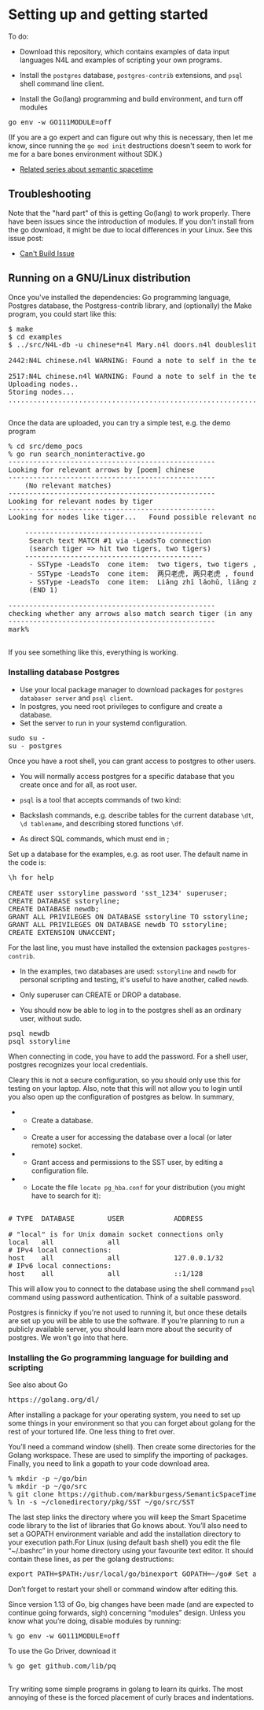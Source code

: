
# Setting up and getting started

To do:

* Download this repository, which contains examples of data input
languages N4L and examples of scripting your own programs.

* Install the `postgres` database, `postgres-contrib` extensions, and `psql` shell command line client.

* Install the Go(lang) programming and build environment, and turn off modules
<pre>
go env -w GO111MODULE=off
</pre>
(If you are a go expert and can figure out why this is necessary, then let me know, since running the `go mod init` destructions doesn't seem to work for me for a bare bones environment without SDK.)

* [Related series about semantic spacetime](https://mark-burgess-oslo-mb.medium.com/list/semantic-spacetime-and-data-analytics-28e9649c0ade)

## Troubleshooting

Note that the "hard part" of this is getting Go(lang) to work properly. There have been issues since
the introduction of modules. If you don't install from the go download, it might be due to local differences
in your Linux. See this issue post:

* [Can't Build Issue](https://github.com/markburgess/SSTorytime/issues/1)

## Running on a GNU/Linux distribution

Once you've installed the dependencies: Go programming language, Postgres database, the Postgress-contrib library, and (optionally) the Make program, you could start like this:
<pre>
$ make
$ cd examples
$ ../src/N4L-db -u chinese*n4l Mary.n4l doors.n4l doubleslit.n4l brains.n4l

2442:N4L chinese.n4l WARNING: Found a note to self in the text (ZZZZZZZZ) at line 2442 

2517:N4L chinese.n4l WARNING: Found a note to self in the text (HERE TO DO) at line 2517 
Uploading nodes..
Storing nodes...
.................................................................................................................................................................................................................................................................................................................................................................................................................................................................................................................................................................................................................................................................................................................

</pre>
Once the data are uploaded, you can try a simple test, e.g. the demo program
<pre>
% cd src/demo_pocs
% go run search_noninteractive.go
--------------------------------------------------
Looking for relevant arrows by [poem] chinese
--------------------------------------------------
    (No relevant matches)
--------------------------------------------------
Looking for relevant nodes by tiger
--------------------------------------------------
Looking for nodes like tiger...   Found possible relevant nodes: [{4 626}]

    -------------------------------------------
     Search text MATCH #1 via -LeadsTo connection
     (search tiger => hit two tigers, two tigers)
    -------------------------------------------
     - SSType -LeadsTo  cone item:  two tigers, two tigers , found in notes on chinese
     - SSType -LeadsTo  cone item:  两只老虎, 两只老虎 , found in notes on chinese
     - SSType -LeadsTo  cone item:  Liǎng zhī lǎohǔ, liǎng zhī lǎohǔ , found in notes on chinese
     (END 1)

--------------------------------------------------
checking whether any arrows also match search tiger (in any context)
--------------------------------------------------
mark% 

</pre>
If you see something like this, everything is working.

### Installing database Postgres

* Use your local package manager to download packages for `postgres databaser server` and `psql client`.
* In postgres, you need root privileges to configure and create a database.
* Set the server to run in your systemd configuration.

<pre>
sudo su -
su - postgres
</pre>
Once you have a root shell, you can grant access to postgres to other users.

* You will normally access postgres for a specific database that you create once and for all, as root user.

* `psql` is a tool that accepts commands of two kind:

 * Backslash commands, e.g. describe tables for the current database `\dt`,  `\d tablename`, and describing stored functions `\df`.
 * As direct SQL commands, which must end in ;

Set up a database for the examples, e.g. as root user. The default name in the code is:
<pre>
\h for help

CREATE user sstoryline password 'sst_1234' superuser;
CREATE DATABASE sstoryline;
CREATE DATABASE newdb;
GRANT ALL PRIVILEGES ON DATABASE sstoryline TO sstoryline;
GRANT ALL PRIVILEGES ON DATABASE newdb TO sstoryline;
CREATE EXTENSION UNACCENT;
</pre>
For the last line, you must have installed the extension packages `postgres-contrib`.

* In the examples, two databases are used: `sstoryline` and `newdb` for personal scripting and testing,
it's useful to have another, called `newdb`.
* Only superuser can CREATE or DROP a database.

* You should now be able to log in to the postgres shell as an ordinary user, without sudo.

<pre>
psql newdb
psql sstoryline
</pre>
When connecting in code, you have to add the password. For a shell user, postgres recognizes your local
credentials.

Cleary this is not a secure configuration, so you should only use this for testing on your laptop.
Also, note that this will not allow you to login until you also open up the configuration of postgres
as below. In summary, 

* * Create a database.
* * Create a user for accessing the database over a local (or later remote) socket.
* * Grant access and permissions to the SST user, by editing a configuration file.
* * Locate the file `locate pg_hba.conf` for your distribution (you might have to search for it):

<pre>

# TYPE  DATABASE        USER            ADDRESS                 METHOD

# "local" is for Unix domain socket connections only
local   all             all                                     peer
# IPv4 local connections:
host    all             all             127.0.0.1/32            <b>password</b>
# IPv6 local connections:
host    all             all             ::1/128                 <b>password</b>
</pre>
This will allow you to connect to the database using the shell command `psql` command using password
authentication. Think of a suitable password.



Postgres is finnicky if you're not used to running it, but once these details are set up
you will be able to use the software. If you're planning to run a publicly available server, you
should learn more about the security of postgres. We won't go into that here.



### Installing the Go programming language for building and scripting

See also about Go
<pre>
https://golang.org/dl/
</pre>
After installing a package for your operating system, you need to set up some things in your environment so that you can forget about golang for the rest of your tortured life. One less thing to fret over.

You’ll need a command window (shell). 
Then create some directories for the Golang workspace. 
These are used to simplify the importing of packages. Finally, you need to link a gopath to your code download area.
<pre>
% mkdir -p ~/go/bin
% mkdir -p ~/go/src
% git clone https://github.com/markburgess/SemanticSpaceTime
% ln -s ~/clonedirectory/pkg/SST ~/go/src/SST
</pre>
The last step links the directory where you will keep the Smart Spacetime code library to the list of libraries that Go knows about. You’ll also need to set a GOPATH environment variable and add the installation directory to your execution path.For Linux (using default bash shell) you edit the file “~/.bashrc” in your home directory using your favourite text editor. It should contain these lines, as per the golang destructions:
<pre>
export PATH=$PATH:/usr/local/go/binexport GOPATH=~/go# Set a short promptexport PS1=”mark% “
</pre>
Don’t forget to restart your shell or command window after editing this.

Since version 1.13 of Go, big changes have been made (and are expected to continue going forwards, sigh) concerning “modules” design. Unless you know what you’re doing, disable modules by running:
<pre>
% go env -w GO111MODULE=off
</pre>
To use the Go Driver, download it
<pre>
% go get github.com/lib/pq

</pre>

Try writing some simple programs in golang to learn its quirks. The
most annoying of these is the forced placement of curly braces and
indentations.



